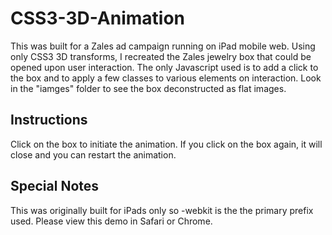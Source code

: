 # CSS3-3D-Animation
This was built for a Zales ad campaign running on iPad mobile web. Using only CSS3 3D transforms, I recreated the Zales jewelry box that could be opened upon user interaction. The only Javascript used is to add a click to the box and to apply a few classes to various elements on interaction. Look in the "iamges" folder to see the box deconstructed as flat images.

## Instructions
Click on the box to initiate the animation. If you click on the box again, it will close and you can restart the animation.

## Special Notes
This was originally built for iPads only so -webkit is the the primary prefix used. Please view this demo in Safari or Chrome.